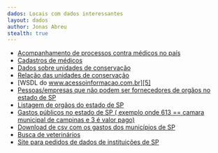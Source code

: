 ```yaml
---
dados: Locais com dados interessantes
layout: dados
author: Jonas Abreu
stealth: true
---
```


* [Acompanhamento de processos contra médicos no país][1]
* [Cadastros de médicos][2]
* [Dados sobre unidades de conservação][3]
* [Relação das unidades de conservação][4]
* [WSDL do www.acessoinformacao.com.br][5]
* [Pessoas/empresas que não podem ser fornecedores de orgãos no estado de SP][6]
* [Listagem de orgãos do estado de SP][7]
* [Gastos públicos no estado de SP ( exemplo onde 613 == camara municipal de campinas e 3 é valor pago)][8]
* [Download de csv com os gastos dos municípios de SP][9]
* [Busca de veterinários][10]
* [Site para pedidos de dados de instituições de SP][11]


[1]: http://www.portalmedico.org.br/include/acompanhamento/pesquisa.asp
[2]: http://portal.cfm.org.br/index.php?medicosNome=&medicosCRM=&medicosUF=SP&medicosMunicipios=9668&medicosSituacao=&medicosTipoInscricao=&medicosEspecialidade=24&buscaEfetuada=true&option=com_medicos#buscaMedicos
[3]: http://www.mma.gov.br/areas-protegidas/cadastro-nacional-de-ucs/consulta-gerar-relatorio-de-uc
[4]: http://www.mma.gov.br/areas-protegidas/cadastro-nacional-de-ucs/consulta-por-uc
[5]: http://www.acessoainformacao.gov.br/sistema/Utilidade/WSAjax.asmx?op=ConsultaOrgaosComSIC&wsdl
[6]: http://www2.tce.sp.gov.br/ConsultaApenados/exportarApenacoes.ashx?tipo=xml
[7]: http://www.portaldocidadao.tce.sp.gov.br/api_xml_orgaos
[8]: http://www.portaldocidadao.tce.sp.gov.br/api_xml_despesas/226/613/2011/5/3
[9]: http://www.portaldocidadao.tce.sp.gov.br/municipio_downloads/despesas/2012?ds_municipio=
[10]: http://www.cfmv.gov.br/consulta/index.php?nome_regra=inicia&nome=&inscricao_uf=SP&inscricao_nro=27670&inscricao_classe=VP&uf=&especialidade=&inscricao_tipo=&situacao=&ordem=NOME&pag=1&posicao=0&flag=1
[11]: http://www.sic.sp.gov.br/

